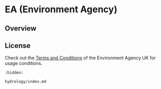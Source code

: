 # EA (Environment Agency)

## Overview

## License

Check out the 
[Terms and Conditions](https://support.environment.data.gov.uk/hc/en-gb/articles/360015443132-Terms-and-Conditions)
of the Environment Agency UK for usage conditions.

```{toctree}
:hidden:

hydrology/index.md
```